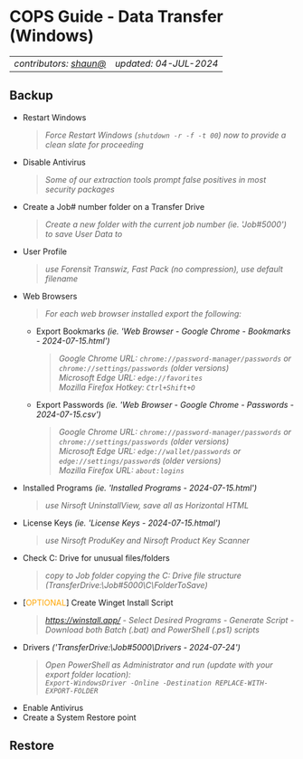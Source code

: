 <!-- Render to .PDF using https://md2pdf.netlify.app/ at 75% scaling (Print to PDF) -->

# COPS Guide - Data Transfer (Windows)

<table>
    <td><em>contributors: <a href="mailto:shaun@copscorp.com.au" title="Buckland, Shaun (shaun@copscorp.com.au)">shaun@</a></em></td>
    <td><div style='text-align: right;'><em>updated: 04-JUL-2024</em></div></td>
</table>

## Backup

- Restart Windows
  > _Force Restart Windows (`shutdown -r -f -t 00`) now to provide a clean slate for proceeding_
- Disable Antivirus
  > _Some of our extraction tools prompt false positives in most security packages_
- Create a Job# number folder on a Transfer Drive
  > _Create a new folder with the current job number (ie. 'Job#5000') to save User Data to_
- User Profile
  > _use Forensit Transwiz, Fast Pack (no compression), use default filename_
- Web Browsers
  > _For each web browser installed export the following:_
  - Export Bookmarks _(ie. 'Web Browser - Google Chrome - Bookmarks - 2024-07-15.html')_
    > _Google Chrome URL: `chrome://password-manager/passwords` or `chrome://settings/passwords` (older versions) </br> Microsoft Edge URL: `edge://favorites` </br> Mozilla Firefox Hotkey: `Ctrl+Shift+O`_
  - Export Passwords _(ie. 'Web Browser - Google Chrome - Passwords - 2024-07-15.csv')_
    > _Google Chrome URL: `chrome://password-manager/passwords` or `chrome://settings/passwords` (older versions) </br> Microsoft Edge URL: `edge://wallet/passwords` or `edge://settings/password`s (older versions) </br> Mozilla Firefox URL: `about:logins`_
- Installed Programs _(ie. 'Installed Programs - 2024-07-15.html')_
  > _use Nirsoft UninstallView, save all as Horizontal HTML_
- License Keys _(ie. 'License Keys - 2024-07-15.htmal')_
  > _use Nirsoft ProduKey and Nirsoft Product Key Scanner_
- Check C: Drive for unusual files/folders
  > _copy to Job folder copying the C: Drive file structure (TransferDrive:\Job#5000\C\FolderToSave)_
- [<font style="color:ORANGE">OPTIONAL</font>] Create Winget Install Script
  > _https://winstall.app/ - Select Desired Programs - Generate Script - Download both Batch (.bat) and PowerShell (.ps1) scripts_
- Drivers _('TransferDrive:\Job#5000\Drivers - 2024-07-24\')_
  > _Open PowerShell as Administrator and run (update with your export folder location): </br> `Export-WindowsDriver -Online -Destination REPLACE-WITH-EXPORT-FOLDER`_
- Enable Antivirus
- Create a System Restore point

## Restore
